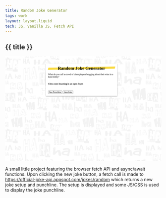 ```yaml
---
title: Random Joke Generator
tags: work
layout: layout.liquid
tech: JS, Vanilla JS, Fetch API
---
```


## {{ title }}

![Random Joke Generator main application](images/random-joke.png)

A small little project featuring the browser fetch API and async/await functions. Upon clicking the new joke button, a fetch call is made to https://official-joke-api.appspot.com/jokes/random which returns a new joke setup and punchline. The setup is displayed and some JS/CSS is used to display the joke punchline.